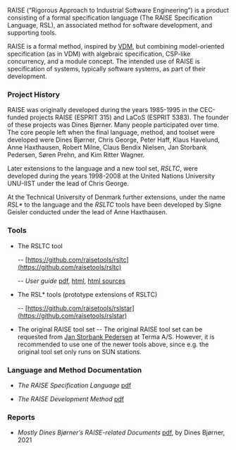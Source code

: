 RAISE (“Rigorous Approach to Industrial Software Engineering”) is a product consisting of a formal specification language (The RAISE Specification Language, RSL), an associated method for software development, and supporting tools. 

RAISE is a formal method, inspired by [VDM](https://en.wikipedia.org/wiki/Vienna_Development_Method), but combining model-oriented specification (as in VDM) with algebraic specification, CSP-like concurrency, and a module concept. The intended use of RAISE is specification of systems, typically software systems, as part of their development.

### Project History

RAISE was originally developed during the years 1985-1995 in the CEC-funded projects RAISE (ESPRIT 315) and LaCoS (ESPRIT 5383). The founder of these projects was Dines Bjørner. 
Many people participated over time. The core people left when the final language, method, and toolset were developed were Dines Bjørner, Chris George, Peter Haff, Klaus Havelund, Anne Haxthausen, Robert Milne, Claus Bendix Nielsen, Jan Storbank Pedersen, Søren Prehn, and Kim Ritter Wagner.

Later extensions to the language and a new tool set, _RSLTC_, were developed during the years 1998-2008 at the United Nations University UNU-IIST under the lead of Chris George. 

At the Technical University of Denmark further extensions, under the name _RSL*_ to the language and the _RSLTC_ tools have been developed by Signe Geisler
conducted under the lead of Anne Haxthausen. 

### Tools

* The RSLTC tool

  -- [https://github.com/raisetools/rsltc](https://github.com/raisetools/rsltc)

  -- _User guide_ [pdf](material/documentation/ug.pdf), [html](material/documentation/user_guide/ug.html), [html sources](material/documentation/user_guide.zip)

* The RSL* tools (prototype extensions of RSLTC)

  -- [https://github.com/raisetools/rslstar](https://github.com/raisetools/rslstar)

* The original RAISE tool set
  -- The original RAISE tool set can be requested from [Jan Storbank Pedersen](mailto:jnp@terma.com) at Terma A/S. However, it is recommended to use one of the newer tools above, since e.g. the original tool set only runs on SUN stations.

### Language and Method Documentation

* _The RAISE Specification Language_ [pdf](material/documentation/raise-language.pdf)

* _The RAISE Development Method_ [pdf](material/documentation/raise-method.pdf)

### Reports

* _Mostly Dines Bjørner’s RAISE-related Documents_ [pdf](material/papers/bjorner-raise-web.pdf), by Dines Bjørner, 2021

